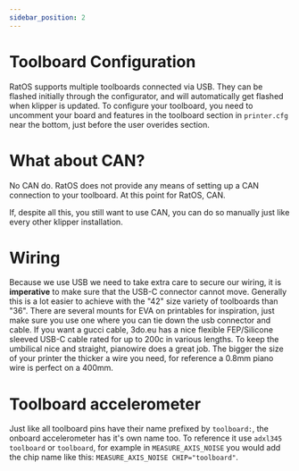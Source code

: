 ```yaml
---
sidebar_position: 2
---
```


# Toolboard Configuration

RatOS supports multiple toolboards connected via USB. They can be flashed initially through the configurator, and will automatically get flashed when klipper is updated. To configure your toolboard, you need to uncomment your board and features in the toolboard section in `printer.cfg` near the bottom, just before the user overides section.

# What about CAN?

No CAN do. RatOS does not provide any means of setting up a CAN connection to your toolboard. At this point for RatOS, CAN. 

If, despite all this, you still want to use CAN, you can do so manually just like every other klipper installation.

# Wiring

Because we use USB we need to take extra care to secure our wiring, it is **imperative** to make sure that the USB-C connector cannot move. Generally this is a lot easier to achieve with the "42" size variety of toolboards than "36". There are several mounts for EVA on printables for inspiration, just make sure you use one where you can tie down the usb connector and cable. If you want a gucci cable, 3do.eu has a nice flexible FEP/Silicone sleeved USB-C cable rated for up to 200c in various lengths. To keep the umbilical nice and straight, pianowire does a great job. The bigger the size of your printer the thicker a wire you need, for reference a 0.8mm piano wire is perfect on a 400mm.

# Toolboard accelerometer

Just like all toolboard pins have their name prefixed by `toolboard:`, the onboard accelerometer has it's own name too. To reference it use `adxl345 toolboard` or `toolboard`, for example in `MEASURE_AXIS_NOISE` you would add the chip name like this: `MEASURE_AXIS_NOISE CHIP="toolboard"`.
